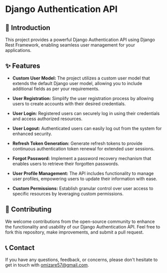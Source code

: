 # Django Authentication API

## 🚀 Introduction
This project provides a powerful Django Authentication API using Django Rest Framework, enabling seamless user management for your applications.

## ✨ Features
- **Custom User Model:** The project utilizes a custom user model that extends the default Django user model, allowing you to include additional fields as per your requirements.

- **User Registration:** Simplify the user registration process by allowing users to create accounts with their desired credentials.

- **User Login:** Registered users can securely log in using their credentials and access authorized resources.

- **User Logout:** Authenticated users can easily log out from the system for enhanced security.

- **Refresh Token Generation:** Generate refresh tokens to provide continuous authentication token renewal for extended user sessions.

- **Forgot Password:** Implement a password recovery mechanism that enables users to retrieve their forgotten passwords.

- **User Profile Management:** The API includes functionality to manage user profiles, empowering users to update their information with ease.

- **Custom Permissions:** Establish granular control over user access to specific resources by leveraging custom permissions.

## 🤝 Contributing
We welcome contributions from the open-source community to enhance the functionality and usability of our Django Authentication API. Feel free to fork this repository, make improvements, and submit a pull request.

## 📞 Contact
If you have any questions, feedback, or concerns, please don't hesitate to get in touch with 
omizare57@gmail.com.

